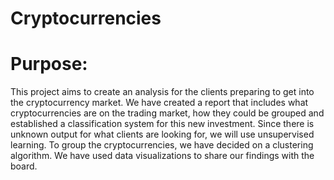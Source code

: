 # Cryptocurrencies

# Purpose:
This project aims to create an analysis for the clients preparing to get into the cryptocurrency market. We have created a report that includes what cryptocurrencies are on the trading market, how they could be grouped and established a classification system for this new investment.
Since there is unknown output for what clients are looking for, we will use unsupervised learning. To group the cryptocurrencies, we have decided on a clustering algorithm. We have used data visualizations to share our findings with the board.



